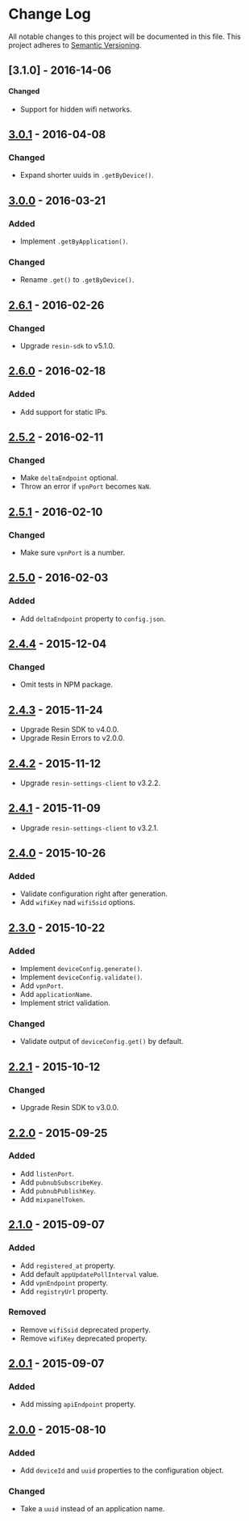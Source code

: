 # Change Log

All notable changes to this project will be documented in this file.
This project adheres to [Semantic Versioning](http://semver.org/).

## [3.1.0] - 2016-14-06

#### Changed

- Support for hidden wifi networks.

## [3.0.1] - 2016-04-08

### Changed

- Expand shorter uuids in `.getByDevice()`.

## [3.0.0] - 2016-03-21

### Added

- Implement `.getByApplication()`.

### Changed

- Rename `.get()` to `.getByDevice()`.

## [2.6.1] - 2016-02-26

### Changed

- Upgrade `resin-sdk` to v5.1.0.

## [2.6.0] - 2016-02-18

### Added

- Add support for static IPs.

## [2.5.2] - 2016-02-11

### Changed

- Make `deltaEndpoint` optional.
- Throw an error if `vpnPort` becomes `NaN`.

## [2.5.1] - 2016-02-10

### Changed

- Make sure `vpnPort` is a number.

## [2.5.0] - 2016-02-03

### Added

- Add `deltaEndpoint` property to `config.json`.

## [2.4.4] - 2015-12-04

### Changed

- Omit tests in NPM package.

## [2.4.3] - 2015-11-24

- Upgrade Resin SDK to v4.0.0.
- Upgrade Resin Errors to v2.0.0.

## [2.4.2] - 2015-11-12

- Upgrade `resin-settings-client` to v3.2.2.

## [2.4.1] - 2015-11-09

- Upgrade `resin-settings-client` to v3.2.1.

## [2.4.0] - 2015-10-26

### Added

- Validate configuration right after generation.
- Add `wifiKey` nad `wifiSsid` options.

## [2.3.0] - 2015-10-22

### Added

- Implement `deviceConfig.generate()`.
- Implement `deviceConfig.validate()`.
- Add `vpnPort`.
- Add `applicationName`.
- Implement strict validation.

### Changed

- Validate output of `deviceConfig.get()` by default.

## [2.2.1] - 2015-10-12

### Changed

- Upgrade Resin SDK to v3.0.0.

## [2.2.0] - 2015-09-25

### Added

- Add `listenPort`.
- Add `pubnubSubscribeKey`.
- Add `pubnubPublishKey`.
- Add `mixpanelToken`.

## [2.1.0] - 2015-09-07

### Added

- Add `registered_at` property.
- Add default `appUpdatePollInterval` value.
- Add `vpnEndpoint` property.
- Add `registryUrl` property.

### Removed

- Remove `wifiSsid` deprecated property.
- Remove `wifiKey` deprecated property.

## [2.0.1] - 2015-09-07

### Added

- Add missing `apiEndpoint` property.

## [2.0.0] - 2015-08-10

### Added

- Add `deviceId` and `uuid` properties to the configuration object.

### Changed

- Take a `uuid` instead of an application name.

[3.0.1]: https://github.com/resin-io-modules/resin-device-config/compare/v3.0.0...v3.0.1
[3.0.0]: https://github.com/resin-io-modules/resin-device-config/compare/v2.6.1...v3.0.0
[2.6.1]: https://github.com/resin-io-modules/resin-device-config/compare/v2.6.0...v2.6.1
[2.6.0]: https://github.com/resin-io-modules/resin-device-config/compare/v2.5.2...v2.6.0
[2.5.2]: https://github.com/resin-io-modules/resin-device-config/compare/v2.5.1...v2.5.2
[2.5.1]: https://github.com/resin-io-modules/resin-device-config/compare/v2.5.0...v2.5.1
[2.5.0]: https://github.com/resin-io-modules/resin-device-config/compare/v2.4.4...v2.5.0
[2.4.4]: https://github.com/resin-io-modules/resin-device-config/compare/v2.4.3...v2.4.4
[2.4.3]: https://github.com/resin-io-modules/resin-device-config/compare/v2.4.2...v2.4.3
[2.4.2]: https://github.com/resin-io-modules/resin-device-config/compare/v2.4.1...v2.4.2
[2.4.1]: https://github.com/resin-io-modules/resin-device-config/compare/v2.4.0...v2.4.1
[2.4.0]: https://github.com/resin-io-modules/resin-device-config/compare/v2.3.0...v2.4.0
[2.3.0]: https://github.com/resin-io-modules/resin-device-config/compare/v2.2.1...v2.3.0
[2.2.1]: https://github.com/resin-io-modules/resin-device-config/compare/v2.2.0...v2.2.1
[2.2.0]: https://github.com/resin-io-modules/resin-device-config/compare/v2.1.0...v2.2.0
[2.1.0]: https://github.com/resin-io-modules/resin-device-config/compare/v2.0.1...v2.1.0
[2.0.1]: https://github.com/resin-io-modules/resin-device-config/compare/v2.0.0...v2.0.1
[2.0.0]: https://github.com/resin-io-modules/resin-device-config/compare/v1.0.0...v2.0.0
